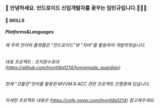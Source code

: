 ### 👋 안녕하세요. 안드로이드 신입개발자를 꿈꾸는 임민규입니다.🌱🌱🌱
####  💪 SKILLS
##### Platforms&Languages
###### 제 주력 언어와 플랫폼은 "안드로이드"와 "자바"를 활용하여 개발하엿습니다.
###### 대표 프로젝트 : 조치원수호대(https://github.com/tnvnfdla1214/homemade_guardian)
###### 현재 "코틀린"언어를 활용한 MVVM과 ACC 관련 프로젝트 진행중에 있습니다.
###### 자세한 프로젝트 내용은 (https://cafe.naver.com/tnvnfdla1214) 참고해주세요.



